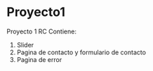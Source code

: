 # Proyecto1
Proyecto 1 RC
Contiene:
1) Slider
2) Pagina de contacto y formulario de contacto
3) Pagina de error
